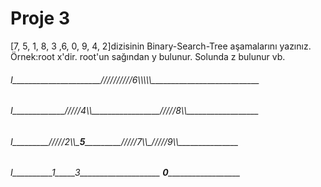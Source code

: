 # Proje 3
[7, 5, 1, 8, 3 ,6, 0, 9, 4, 2]dizisinin Binary-Search-Tree aşamalarını yazınız.
Örnek:root x'dir. root'un sağından y bulunur. Solunda z bulunur vb.


###### I______________________//////////6\\\\\\\\\\___________________________
###### I_____________/////4\\\\\_________________/////8\\\\\__________________
###### I_________/////2\\\\\____5____________/////7\\\\\_/////9\\\\\_______________
###### I__________1_____3____________________ __0____________________

